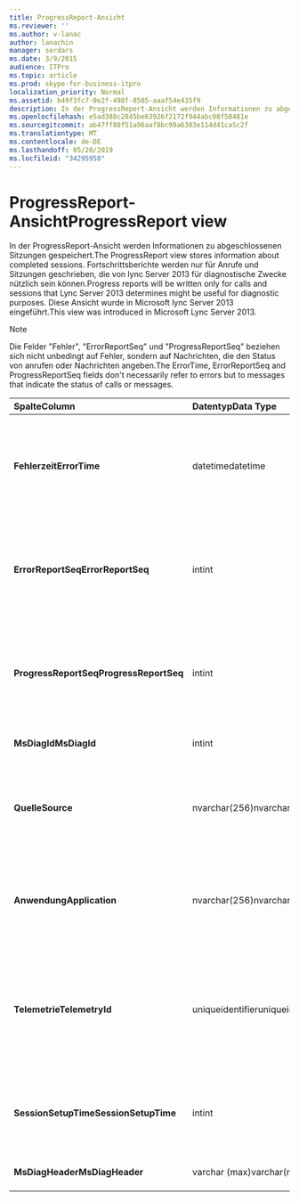 ```yaml
---
title: ProgressReport-Ansicht
ms.reviewer: ''
ms.author: v-lanac
author: lanachin
manager: serdars
ms.date: 3/9/2015
audience: ITPro
ms.topic: article
ms.prod: skype-for-business-itpro
localization_priority: Normal
ms.assetid: b49f3fc7-0e2f-498f-8505-aaaf54e435f9
description: In der ProgressReport-Ansicht werden Informationen zu abgeschlossenen Sitzungen gespeichert. Fortschrittsberichte werden nur für Anrufe und Sitzungen geschrieben, die von lync Server 2013 für diagnostische Zwecke nützlich sein können. Diese Ansicht wurde in Microsoft lync Server 2013 eingeführt.
ms.openlocfilehash: e5ad388c2845be63926f2172f944abc08f58481e
ms.sourcegitcommit: ab47ff88f51a96aaf8bc99a6303e114d41ca5c2f
ms.translationtype: MT
ms.contentlocale: de-DE
ms.lasthandoff: 05/20/2019
ms.locfileid: "34295958"
---
```

# <a name="progressreport-view"></a><span data-ttu-id="dea8f-105">ProgressReport-Ansicht</span><span class="sxs-lookup"><span data-stu-id="dea8f-105">ProgressReport view</span></span>
 
<span data-ttu-id="dea8f-106">In der ProgressReport-Ansicht werden Informationen zu abgeschlossenen Sitzungen gespeichert.</span><span class="sxs-lookup"><span data-stu-id="dea8f-106">The ProgressReport view stores information about completed sessions.</span></span> <span data-ttu-id="dea8f-107">Fortschrittsberichte werden nur für Anrufe und Sitzungen geschrieben, die von lync Server 2013 für diagnostische Zwecke nützlich sein können.</span><span class="sxs-lookup"><span data-stu-id="dea8f-107">Progress reports will be written only for calls and sessions that Lync Server 2013 determines might be useful for diagnostic purposes.</span></span> <span data-ttu-id="dea8f-108">Diese Ansicht wurde in Microsoft lync Server 2013 eingeführt.</span><span class="sxs-lookup"><span data-stu-id="dea8f-108">This view was introduced in Microsoft Lync Server 2013.</span></span>
  
> [!NOTE]
> <span data-ttu-id="dea8f-109">Die Felder "Fehler", "ErrorReportSeq" und "ProgressReportSeq" beziehen sich nicht unbedingt auf Fehler, sondern auf Nachrichten, die den Status von anrufen oder Nachrichten angeben.</span><span class="sxs-lookup"><span data-stu-id="dea8f-109">The ErrorTime, ErrorReportSeq and ProgressReportSeq fields don't necessarily refer to errors but to messages that indicate the status of calls or messages.</span></span> 
  
|<span data-ttu-id="dea8f-110">**Spalte**</span><span class="sxs-lookup"><span data-stu-id="dea8f-110">**Column**</span></span>|<span data-ttu-id="dea8f-111">**Datentyp**</span><span class="sxs-lookup"><span data-stu-id="dea8f-111">**Data Type**</span></span>|<span data-ttu-id="dea8f-112">**Details**</span><span class="sxs-lookup"><span data-stu-id="dea8f-112">**Details**</span></span>|
|:-----|:-----|:-----|
|<span data-ttu-id="dea8f-113">**Fehlerzeit**</span><span class="sxs-lookup"><span data-stu-id="dea8f-113">**ErrorTime**</span></span> <br/> |<span data-ttu-id="dea8f-114">datetime</span><span class="sxs-lookup"><span data-stu-id="dea8f-114">datetime</span></span>  <br/> |<span data-ttu-id="dea8f-115">Zeitpunkt des Fehlers.</span><span class="sxs-lookup"><span data-stu-id="dea8f-115">Time of error occurred.</span></span> <span data-ttu-id="dea8f-116">Wird in Verbindung mit ErrorReportSeq verwendet, um einen Fehler eindeutig zu identifizieren.</span><span class="sxs-lookup"><span data-stu-id="dea8f-116">Used in conjunction with ErrorReportSeq to uniquely identify an error.</span></span>  <br/> |
|<span data-ttu-id="dea8f-117">**ErrorReportSeq**</span><span class="sxs-lookup"><span data-stu-id="dea8f-117">**ErrorReportSeq**</span></span> <br/> |<span data-ttu-id="dea8f-118">int</span><span class="sxs-lookup"><span data-stu-id="dea8f-118">int</span></span>  <br/> |<span data-ttu-id="dea8f-119">Die ID-Nummer, um den Fehler zu identifizieren.</span><span class="sxs-lookup"><span data-stu-id="dea8f-119">ID number to identify the error.</span></span> <span data-ttu-id="dea8f-120">Wird in Verbindung mit Fehlerzeit verwendet, um einen Fehler eindeutig zu identifizieren.</span><span class="sxs-lookup"><span data-stu-id="dea8f-120">Used in conjunction with ErrorTime to uniquely identify an error.</span></span>  <br/> |
|<span data-ttu-id="dea8f-121">**ProgressReportSeq**</span><span class="sxs-lookup"><span data-stu-id="dea8f-121">**ProgressReportSeq**</span></span> <br/> |<span data-ttu-id="dea8f-122">int</span><span class="sxs-lookup"><span data-stu-id="dea8f-122">int</span></span>  <br/> |<span data-ttu-id="dea8f-123">ID zum Identifizieren des Statusberichts</span><span class="sxs-lookup"><span data-stu-id="dea8f-123">ID to identify the progress report.</span></span> <span data-ttu-id="dea8f-124">Wird verwendet, um Fortschrittsberichte desselben Fehlerberichts zu unterscheiden.</span><span class="sxs-lookup"><span data-stu-id="dea8f-124">Used to distinguish progress reports of the same error report.</span></span>  <br/> |
|<span data-ttu-id="dea8f-125">**MsDiagId**</span><span class="sxs-lookup"><span data-stu-id="dea8f-125">**MsDiagId**</span></span> <br/> |<span data-ttu-id="dea8f-126">int</span><span class="sxs-lookup"><span data-stu-id="dea8f-126">int</span></span>  <br/> |<span data-ttu-id="dea8f-127">Diagnose-ID für den Fehlerbericht.</span><span class="sxs-lookup"><span data-stu-id="dea8f-127">Diagnostic ID for the error report.</span></span>  <br/> |
|<span data-ttu-id="dea8f-128">**Quelle**</span><span class="sxs-lookup"><span data-stu-id="dea8f-128">**Source**</span></span> <br/> |<span data-ttu-id="dea8f-129">nvarchar(256)</span><span class="sxs-lookup"><span data-stu-id="dea8f-129">nvarchar(256)</span></span>  <br/> |<span data-ttu-id="dea8f-130">Name des Servers, der den Fehler verursacht hat (wenn der Bericht von einer Serverkomponente gesendet wurde).</span><span class="sxs-lookup"><span data-stu-id="dea8f-130">Name of server that originated the error (if report was sent from a server component).</span></span>  <br/> |
|<span data-ttu-id="dea8f-131">**Anwendung**</span><span class="sxs-lookup"><span data-stu-id="dea8f-131">**Application**</span></span> <br/> |<span data-ttu-id="dea8f-132">nvarchar(256)</span><span class="sxs-lookup"><span data-stu-id="dea8f-132">nvarchar(256)</span></span>  <br/> |<span data-ttu-id="dea8f-133">Der Name der Anwendung, die den Fehler verursacht hat (wenn der Bericht von einer Serverkomponente gesendet wurde).</span><span class="sxs-lookup"><span data-stu-id="dea8f-133">Name of application that originated the error (if report was sent from a server component).</span></span>  <br/> |
|<span data-ttu-id="dea8f-134">**Telemetrie**</span><span class="sxs-lookup"><span data-stu-id="dea8f-134">**TelemetryId**</span></span> <br/> |<span data-ttu-id="dea8f-135">uniqueidentifier</span><span class="sxs-lookup"><span data-stu-id="dea8f-135">uniqueidentifier</span></span>  <br/> |<span data-ttu-id="dea8f-136">Eindeutiger Bezeichner, in dem die Verknüpfungszeit Informationen für die verschiedenen an einer Konferenz beteiligten Komponenten korreliert werden.</span><span class="sxs-lookup"><span data-stu-id="dea8f-136">Unique identifier correlating join time information for the different components involved in a conference.</span></span>  <br/> |
|<span data-ttu-id="dea8f-137">**SessionSetupTime**</span><span class="sxs-lookup"><span data-stu-id="dea8f-137">**SessionSetupTime**</span></span> <br/> |<span data-ttu-id="dea8f-138">int</span><span class="sxs-lookup"><span data-stu-id="dea8f-138">int</span></span>  <br/> |<span data-ttu-id="dea8f-139">Zeit (in Millisekunden), die für eine bestimmte Komponente erforderlich ist, um an einer Konferenz teilzunehmen.</span><span class="sxs-lookup"><span data-stu-id="dea8f-139">Time (in milliseconds) required for a specific component to join a conference.</span></span>  <br/> |
|<span data-ttu-id="dea8f-140">**MsDiagHeader**</span><span class="sxs-lookup"><span data-stu-id="dea8f-140">**MsDiagHeader**</span></span> <br/> |<span data-ttu-id="dea8f-141">varchar (max)</span><span class="sxs-lookup"><span data-stu-id="dea8f-141">varchar(max)</span></span>  <br/> |<span data-ttu-id="dea8f-142">Weitere Fehlerinformationen.</span><span class="sxs-lookup"><span data-stu-id="dea8f-142">Additional error information.</span></span>  <br/> |
   

